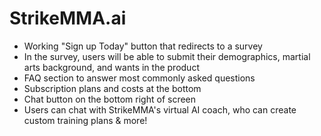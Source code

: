 # StrikeMMA.ai

 - Working "Sign up Today" button that redirects to a survey <br />
 - In the survey, users will be able to submit their demographics, martial arts background, and wants in the product <br />
 - FAQ section to answer most commonly asked questions <br />
 - Subscription plans and costs at the bottom <br />
 - Chat button on the bottom right of screen <br />
 - Users can chat with StrikeMMA's virtual AI coach, who can create custom training plans & more! <br />
